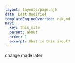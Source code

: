 ```yaml
---
layout: layouts/page.njk
date: Last Modified
templateEngineOverride: njk,md
navi:
  key: this_site
  parent: about
  order: 1
  excerpt: What is this about?
---
```

change made later